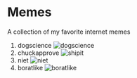 # Memes

A collection of my favorite internet memes

 1. dogscience ![dogscience](https://raw.githubusercontent.com/pinkode/memes/master/resources/dogscience.jpg)
 1. chuckapprove ![shipit](https://raw.githubusercontent.com/pinkode/memes/master/resources/chuckapprove.jpg)
 1. niet ![niet](https://raw.githubusercontent.com/pinkode/memes/master/resources/niet.jpg)
 1. boratlike ![boratlike](https://raw.githubusercontent.com/pinkode/memes/master/resources/boratlike.png)
